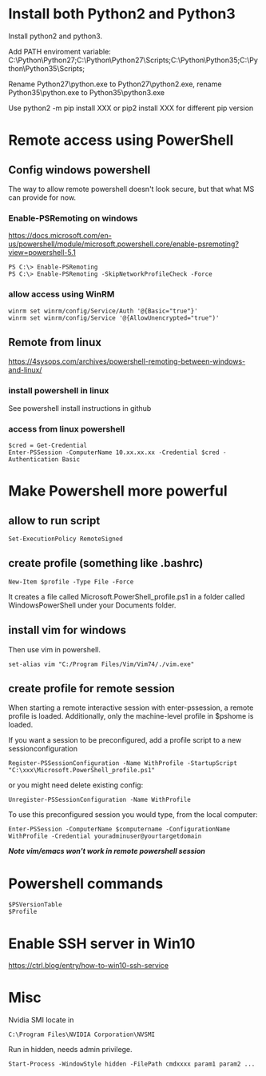 # Install both Python2 and Python3

Install python2 and python3.

Add PATH enviroment variable: C:\Python\Python27;C:\Python\Python27\Scripts;C:\Python\Python35;C:\Python\Python35\Scripts;

Rename Python27\python.exe to Python27\python2.exe, rename Python35\python.exe to Python35\python3.exe

Use python2 -m pip install XXX or pip2 install XXX for different pip version

# Remote access using PowerShell

## Config windows powershell
The way to allow remote powershell doesn't look secure, but that what MS can provide for now.

### Enable-PSRemoting on windows
https://docs.microsoft.com/en-us/powershell/module/microsoft.powershell.core/enable-psremoting?view=powershell-5.1

    PS C:\> Enable-PSRemoting
    PS C:\> Enable-PSRemoting -SkipNetworkProfileCheck -Force

### allow access using WinRM

    winrm set winrm/config/Service/Auth '@{Basic="true"}'
    winrm set winrm/config/Service '@{AllowUnencrypted="true")'

## Remote from linux
https://4sysops.com/archives/powershell-remoting-between-windows-and-linux/
### install powershell in linux
See powershell install instructions in github

### access from linux powershell
    $cred = Get-Credential
    Enter-PSSession -ComputerName 10.xx.xx.xx -Credential $cred -Authentication Basic


# Make Powershell more powerful
## allow to run script 
    Set-ExecutionPolicy RemoteSigned
## create profile (something like .bashrc)
    New-Item $profile -Type File -Force
It creates a file called Microsoft.PowerShell_profile.ps1 in a folder called WindowsPowerShell under your Documents folder.

## install vim for windows
Then use vim in powershell.

    set-alias vim "C:/Program Files/Vim/Vim74/./vim.exe"

## create profile for remote session
When starting a remote interactive session with enter-pssession, a remote profile is loaded. Additionally, only the machine-level profile in $pshome is loaded.

If you want a session to be preconfigured, add a profile script to a new sessionconfiguration

    Register-PSSessionConfiguration -Name WithProfile -StartupScript "C:\xxx\Microsoft.PowerShell_profile.ps1"
    
or you might need delete existing config:

    Unregister-PSSessionConfiguration -Name WithProfile
    
To use this preconfigured session you would type, from the local computer:

    Enter-PSSession -ComputerName $computername -ConfigurationName WithProfile -Credential youradminuser@yourtargetdomain

***Note vim/emacs won't work in remote powershell session***

# Powershell commands
    $PSVersionTable
    $Profile

# Enable SSH server in Win10
https://ctrl.blog/entry/how-to-win10-ssh-service

# Misc
Nvidia SMI locate in 

    C:\Program Files\NVIDIA Corporation\NVSMI

Run in hidden, needs admin privilege.

    Start-Process -WindowStyle hidden -FilePath cmdxxxx param1 param2 ...
    

